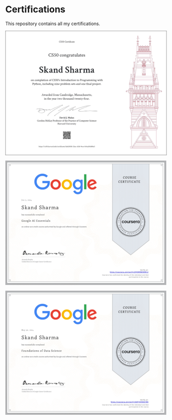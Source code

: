 # Certifications
This repository contains all my certifications.

![HARVARD](DOCS/Harvard.jpg)

![AI](DOCS/AI_page-0001.jpg)

![DS](DOCS/Data_science_page-0001.jpg)


